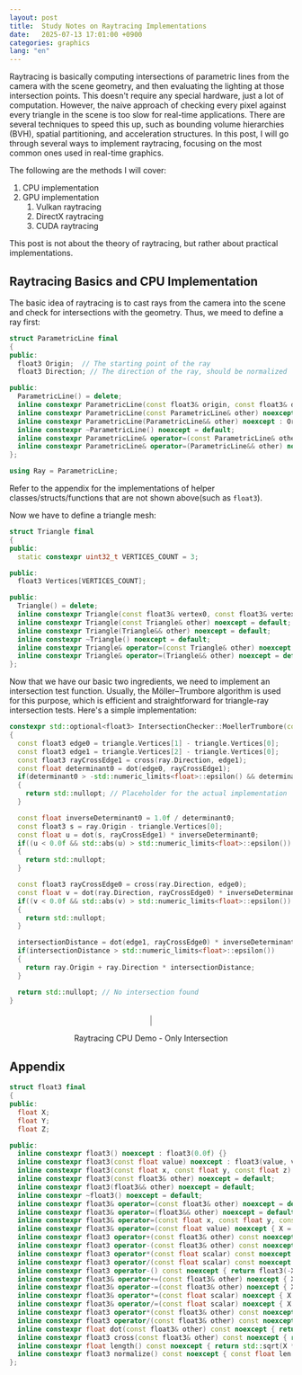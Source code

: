 ```yaml
---
layout: post
title:  Study Notes on Raytracing Implementations
date:   2025-07-13 17:01:00 +0900
categories: graphics
lang: "en"
---
```


Raytracing is basically computing intersections of parametric lines from the camera with the scene geometry, and then evaluating the lighting at those intersection points. This doesn't require any special hardware, just a lot of computation. However, the naive approach of checking every pixel against every triangle in the scene is too slow for real-time applications. There are several techniques to speed this up, such as bounding volume hierarchies (BVH), spatial partitioning, and acceleration structures. In this post, I will go through several ways to implement raytracing, focusing on the most common ones used in real-time graphics.

The following are the methods I will cover:

1. CPU implementation
2. GPU implementation
   1. Vulkan raytracing
   2. DirectX raytracing
   3. CUDA raytracing

This post is not about the theory of raytracing, but rather about practical implementations.

## Raytracing Basics and CPU Implementation

The basic idea of raytracing is to cast rays from the camera into the scene and check for intersections with the geometry. Thus, we meed to define a ray first:

```cpp
struct ParametricLine final
{
public:
  float3 Origin;  // The starting point of the ray
  float3 Direction; // The direction of the ray, should be normalized

public:
  ParametricLine() = delete;
  inline constexpr ParametricLine(const float3& origin, const float3& direction) noexcept : Origin(origin), Direction(direction.normalize()) {}
  inline constexpr ParametricLine(const ParametricLine& other) noexcept : Origin(other.Origin), Direction(other.Direction) {}
  inline constexpr ParametricLine(ParametricLine&& other) noexcept : Origin(std::move(other.Origin)), Direction(std::move(other.Direction)) {}
  inline constexpr ~ParametricLine() noexcept = default;
  inline constexpr ParametricLine& operator=(const ParametricLine& other) noexcept { if (this != &other) { Origin = other.Origin; Direction = other.Direction; } return *this; }
  inline constexpr ParametricLine& operator=(ParametricLine&& other) noexcept { if (this != &other) { Origin = std::move(other.Origin); Direction = std::move(other.Direction); } return *this; }
};

using Ray = ParametricLine;
```

Refer to the appendix for the implementations of helper classes/structs/functions that are not shown above(such as `float3`).

Now we have to define a triangle mesh:

```cpp
struct Triangle final
{
public:
  static constexpr uint32_t VERTICES_COUNT = 3;

public:
  float3 Vertices[VERTICES_COUNT];

public:
  Triangle() = delete;
  inline constexpr Triangle(const float3& vertex0, const float3& vertex1, const float3& vertex2) noexcept: Vertices{vertex0, vertex1, vertex2} {}
  inline constexpr Triangle(const Triangle& other) noexcept = default;
  inline constexpr Triangle(Triangle&& other) noexcept = default;
  inline constexpr ~Triangle() noexcept = default;
  inline constexpr Triangle& operator=(const Triangle& other) noexcept = default;
  inline constexpr Triangle& operator=(Triangle&& other) noexcept = default;
};
```

Now that we have our basic two ingredients, we need to implement an intersection test function. Usually, the Möller–Trumbore algorithm is used for this purpose, which is efficient and straightforward for triangle-ray intersection tests. Here's a simple implementation:

```cpp
constexpr std::optional<float3> IntersectionChecker::MoellerTrumbore(const ParametricLine& ray, const Triangle& triangle, float& intersectionDistance)
{
  const float3 edge0 = triangle.Vertices[1] - triangle.Vertices[0];
  const float3 edge1 = triangle.Vertices[2] - triangle.Vertices[0];
  const float3 rayCrossEdge1 = cross(ray.Direction, edge1);
  const float determinant0 = dot(edge0, rayCrossEdge1);
  if(determinant0 > -std::numeric_limits<float>::epsilon() && determinant0 < std::numeric_limits<float>::epsilon())
  {
    return std::nullopt; // Placeholder for the actual implementation
  }

  const float inverseDeterminant0 = 1.0f / determinant0;
  const float3 s = ray.Origin - triangle.Vertices[0];
  const float u = dot(s, rayCrossEdge1) * inverseDeterminant0;
  if((u < 0.0f && std::abs(u) > std::numeric_limits<float>::epsilon()) || (u > 1.0f && std::abs(u - 1.0f) > std::numeric_limits<float>::epsilon()))
  {
    return std::nullopt;
  }

  const float3 rayCrossEdge0 = cross(ray.Direction, edge0);
  const float v = dot(ray.Direction, rayCrossEdge0) * inverseDeterminant0;
  if((v < 0.0f && std::abs(v) > std::numeric_limits<float>::epsilon()) || (u + v > 1.0f && std::abs(u + v - 1.0f) > std::numeric_limits<float>::epsilon()))
  {
    return std::nullopt;
  }

  intersectionDistance = dot(edge1, rayCrossEdge0) * inverseDeterminant0;
  if(intersectionDistance > std::numeric_limits<float>::epsilon())
  {
    return ray.Origin + ray.Direction * intersectionDistance;
  }

  return std::nullopt; // No intersection found
}
```

<div id="raytracing-cpu-demo-only-intersection" style="text-align: center; margin: 20px 0;">
  <canvas id="wasm-canvas-only-intersection" width="1280" height="720" style="border:1px solid #aaa;"></canvas>
  <p>Raytracing CPU Demo - Only Intersection</p>
</div>
<script src="{{ '/assets/codes/raytracing/main.js' | relative_url }}"></script>
<script>
createRaytracerModule({
  locateFile: (p) => p.endsWith('.wasm')
    ? '{{ "/assets/codes/raytracing/main.wasm" | relative_url }}'
    : p
}).then(Module => {
  const canvas = document.getElementById("wasm-canvas-only-intersection");
  const ctx = canvas.getContext("2d");
  const width = 1280, height = 720, channels = 4;
  const imageData = ctx.createImageData(width, height);

  // ✅ Set resolution first so the buffer is correctly allocated
  Module._initialize(width, height);

  // ✅ Now get the buffer pointer AFTER resolution is set
  const bufPtr = Module._get_display_buffer();
  const render = Module.cwrap("render_frame", null, ["number", "number"]);

  if (!bufPtr || !Module.HEAPU8) {
        if (!bufPtr) {
      console.error("bufPtr is zero – buffer not allocated");
    }
    if (!Module.HEAPU8) {
      console.error("Module.HEAPU8 is undefined – wasm file may have failed to load");
    }
    console.error("Failed to allocate buffer; WebAssembly module might not be loaded correctly");
    const container = document.getElementById("raytracing-cpu-demo");
    if (container) {
      const msg = document.createElement("p");
      msg.textContent = "Unable to start renderer. The wasm file may have failed to load.";
      container.appendChild(msg);
    }
    return;
  }

  let frame = 0;
  function loop() {
    render(frame++, 0); // 0 for only intersection mode
    let buffer;
    try {
      buffer = new Uint8Array(Module.HEAPU8.buffer, bufPtr, width * height * channels);
    } catch (e) {
      if (e instanceof RangeError) {
        console.error("Failed to allocate buffer", e);
        return;
      }
      throw e;
    }
    imageData.data.set(buffer);
    ctx.putImageData(imageData, 0, 0);
    <!-- requestAnimationFrame(loop); -->
  }

  loop();
}).catch(err => {
  console.error("Failed to initialize WebAssembly module", err);
});
</script>

## Appendix

```cpp
struct float3 final
{
public:
  float X;
  float Y;
  float Z;

public:
  inline constexpr float3() noexcept : float3(0.0f) {}
  inline constexpr float3(const float value) noexcept : float3(value, value, value) {}
  inline constexpr float3(const float x, const float y, const float z) noexcept : X(x), Y(y), Z(z) {}
  inline constexpr float3(const float3& other) noexcept = default;
  inline constexpr float3(float3&& other) noexcept = default;
  inline constexpr ~float3() noexcept = default;
  inline constexpr float3& operator=(const float3& other) noexcept = default;
  inline constexpr float3& operator=(float3&& other) noexcept = default;
  inline constexpr float3& operator=(const float x, const float y, const float z) noexcept { X = x; Y = y; Z = z; return *this; }
  inline constexpr float3& operator=(const float value) noexcept { X = value; Y = value; Z = value; return *this; }
  inline constexpr float3 operator+(const float3& other) const noexcept { return float3(X + other.X, Y + other.Y, Z + other.Z); }
  inline constexpr float3 operator-(const float3& other) const noexcept { return float3(X - other.X, Y - other.Y, Z - other.Z); }
  inline constexpr float3 operator*(const float scalar) const noexcept { return float3(X * scalar, Y * scalar, Z * scalar); }
  inline constexpr float3 operator/(const float scalar) const noexcept { return float3(X / scalar, Y / scalar, Z / scalar); }
  inline constexpr float3 operator-() const noexcept { return float3(-X, -Y, -Z); }
  inline constexpr float3& operator+=(const float3& other) noexcept { X += other.X; Y += other.Y; Z += other.Z; return *this; }
  inline constexpr float3& operator-=(const float3& other) noexcept { X -= other.X; Y -= other.Y; Z -= other.Z; return *this; }
  inline constexpr float3& operator*=(const float scalar) noexcept { X *= scalar; Y *= scalar; Z *= scalar; return *this; }
  inline constexpr float3& operator/=(const float scalar) noexcept { X /= scalar; Y /= scalar; Z /= scalar; return *this; }
  inline constexpr float3 operator*(const float3& other) const noexcept { return float3(X * other.X, Y * other.Y, Z * other.Z); }
  inline constexpr float3 operator/(const float3& other) const noexcept { return float3(X / other.X, Y / other.Y, Z / other.Z); }
  inline constexpr float dot(const float3& other) const noexcept { return X * other.X + Y * other.Y + Z * other.Z; }
  inline constexpr float3 cross(const float3& other) const noexcept { return float3( Y * other.Z - Z * other.Y, Z * other.X - X * other.Z, X * other.Y - Y * other.X); }
  inline constexpr float length() const noexcept { return std::sqrt(X * X + Y * Y + Z * Z); }
  inline constexpr float3 normalize() const noexcept { const float len = length(); return float3(X / len, Y / len, Z / len); }
};
```
